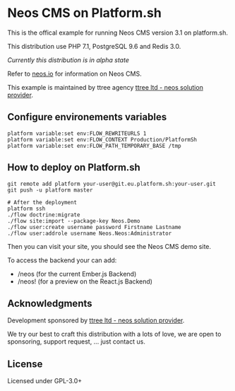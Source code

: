 Neos CMS on Platform.sh
=====

This is the offical example for running Neos CMS version 3.1 on platform.sh.

This distribution use PHP 7.1, PostgreSQL 9.6 and Redis 3.0.

_Currently this distribution is in alpha state_

Refer to [neos.io](https://neos.io/) for information on Neos CMS.

This example is maintained by ttree agency [ttree ltd - neos solution provider](http://ttree.ch).

Configure environements variables
---------------------------------

    platform variable:set env:FLOW_REWRITEURLS 1
    platform variable:set env:FLOW_CONTEXT Production/PlatformSh
    platform variable:set env:FLOW_PATH_TEMPORARY_BASE /tmp

How to deploy on Platform.sh
----------------------------

    git remote add platform your-user@git.eu.platform.sh:your-user.git
    git push -u platform master
    
    # After the deployment
    platform ssh
    ./flow doctrine:migrate
    ./flow site:import --package-key Neos.Demo
    ./flow user:create username password Firstname Lastname
    ./flow user:addrole username Neos.Neos:Administrator
    
Then you can visit your site, you should see the Neos CMS demo site. 

To access the backend your can add:

  - /neos (for the current Ember.js Backend)
  - /neos! (for a preview on the React.js Backend)

Acknowledgments
---------------

Development sponsored by [ttree ltd - neos solution provider](http://ttree.ch).

We try our best to craft this distribution with a lots of love, we are open to
sponsoring, support request, ... just contact us.

License
-------

Licensed under GPL-3.0+
